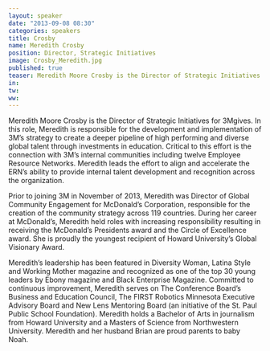```yaml
---
layout: speaker
date: "2013-09-08 08:30"
categories: speakers
title: Crosby
name: Meredith Crosby
position: Director, Strategic Initiatives
image: Crosby_Meredith.jpg
published: true
teaser: Meredith Moore Crosby is the Director of Strategic Initiatives for 3Mgives. In this role, Meredith is responsible for the development and implementation of 3M’s strategy to create a deeper pipeline of high performing and diverse global talent through investments in education. 
in:
tw:
ww: 
---
```

Meredith Moore Crosby is the Director of Strategic Initiatives for 3Mgives. In this role, Meredith is responsible for the development and implementation of 3M’s strategy to create a deeper pipeline of high performing and diverse global talent through investments in education. Critical to this effort is the connection with 3M’s internal communities including twelve Employee Resource Networks. Meredith leads the effort to align and accelerate the ERN’s ability to provide internal talent development and recognition across the organization. 

Prior to joining 3M in November of 2013, Meredith was Director of Global Community Engagement for McDonald’s Corporation, responsible for the creation of the community strategy across 119 countries. During her career at McDonald’s, Meredith held roles with increasing responsibility resulting in receiving the McDonald’s Presidents award and the Circle of Excellence award.  She is proudly the youngest recipient of Howard University’s Global Visionary Award. 

Meredith’s leadership has been featured in Diversity Woman, Latina Style and Working Mother magazine and recognized as one of the top 30 young leaders by Ebony magazine and Black Enterprise Magazine. Committed to continuous improvement, Meredith serves on The Conference Board’s Business and Education Council, The FIRST Robotics Minnesota Executive Advisory Board and New Lens Mentoring Board (an initiative of the St. Paul Public School Foundation). Meredith holds a Bachelor of Arts in journalism from Howard University and a Masters of Science from Northwestern University. Meredith and her husband Brian are proud parents to baby Noah.
